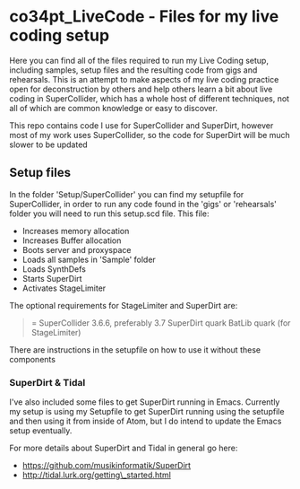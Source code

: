 # co34pt_LiveCode - Files for my live coding setup

Here you can find all of the files required to run my Live Coding setup, including samples, setup files and the resulting code from gigs and rehearsals. This is an attempt to make aspects of my live coding practice open for deconstruction by others and help others learn a bit about live coding in SuperCollider, which has a whole host of different techniques, not all of which are common knowledge or easy to discover.

This repo contains code I use for SuperCollider and SuperDirt, however most of my work uses SuperCollider, so the code for SuperDirt will be much slower to be updated

## Setup files

In the folder 'Setup/SuperCollider' you can find my setupfile for SuperCollider, in order to run any code found in the 'gigs' or 'rehearsals' folder you will need to run this setup.scd file. This file:

- Increases memory allocation
- Increases Buffer allocation
- Boots server and proxyspace
- Loads all samples in 'Sample' folder 
- Loads SynthDefs
- Starts SuperDirt 
- Activates StageLimiter

The optional requirements for StageLimiter and SuperDirt are:

>= SuperCollider 3.6.6, preferably 3.7
SuperDirt quark
BatLib quark (for StageLimiter)

There are instructions in the setupfile on how to use it without these components

### SuperDirt & Tidal

I've also included some files to get SuperDirt running in Emacs. Currently my setup is using my Setupfile to get SuperDirt running using the setupfile and then using it from inside of Atom, but I do intend to update the Emacs setup eventually.

For more details about SuperDirt and Tidal in general go here: 
- https://github.com/musikinformatik/SuperDirt
- http://tidal.lurk.org/getting\_started.html
